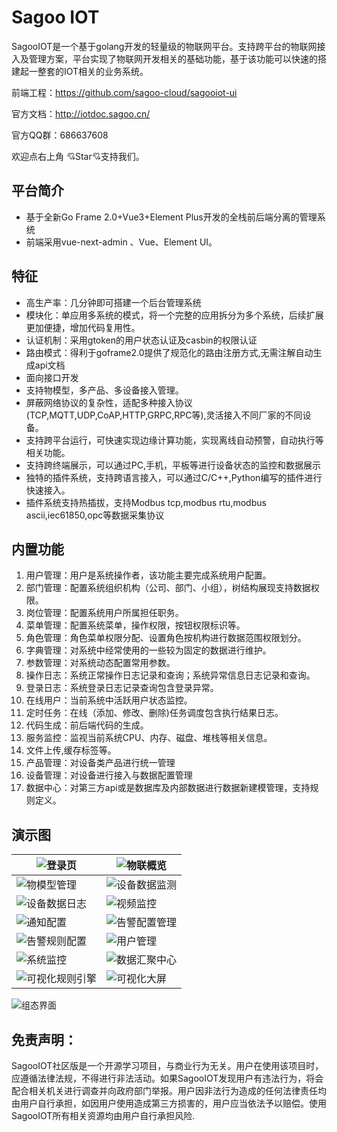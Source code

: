 Sagoo IOT
========

SagooIOT是一个基于golang开发的轻量级的物联网平台。支持跨平台的物联网接入及管理方案，平台实现了物联网开发相关的基础功能，基于该功能可以快速的搭建起一整套的IOT相关的业务系统。

前端工程：https://github.com/sagoo-cloud/sagooiot-ui

官方文档：http://iotdoc.sagoo.cn/

官方QQ群：686637608

欢迎点右上角 💘Star💘支持我们。


## 平台简介
* 基于全新Go Frame 2.0+Vue3+Element Plus开发的全栈前后端分离的管理系统
* 前端采用vue-next-admin 、Vue、Element UI。

## 特征
* 高生产率：几分钟即可搭建一个后台管理系统
* 模块化：单应用多系统的模式，将一个完整的应用拆分为多个系统，后续扩展更加便捷，增加代码复用性。
* 认证机制：采用gtoken的用户状态认证及casbin的权限认证
* 路由模式：得利于goframe2.0提供了规范化的路由注册方式,无需注解自动生成api文档
* 面向接口开发
* 支持物模型，多产品、多设备接入管理。
* 屏蔽网络协议的复杂性，适配多种接入协议(TCP,MQTT,UDP,CoAP,HTTP,GRPC,RPC等),灵活接入不同厂家的不同设备。
* 支持跨平台运行，可快速实现边缘计算功能，实现离线自动预警，自动执行等相关功能。
* 支持跨终端展示，可以通过PC,手机，平板等进行设备状态的监控和数据展示
* 独特的插件系统，支持跨语言接入，可以通过C/C++,Python编写的插件进行快速接入。
* 插件系统支持热插拔，支持Modbus tcp,modbus rtu,modbus ascii,iec61850,opc等数据采集协议


## 内置功能

1.  用户管理：用户是系统操作者，该功能主要完成系统用户配置。
2.  部门管理：配置系统组织机构（公司、部门、小组），树结构展现支持数据权限。
3.  岗位管理：配置系统用户所属担任职务。
4.  菜单管理：配置系统菜单，操作权限，按钮权限标识等。
5.  角色管理：角色菜单权限分配、设置角色按机构进行数据范围权限划分。
6.  字典管理：对系统中经常使用的一些较为固定的数据进行维护。
7.  参数管理：对系统动态配置常用参数。
8.  操作日志：系统正常操作日志记录和查询；系统异常信息日志记录和查询。
9. 登录日志：系统登录日志记录查询包含登录异常。
10. 在线用户：当前系统中活跃用户状态监控。
11. 定时任务：在线（添加、修改、删除)任务调度包含执行结果日志。
12. 代码生成：前后端代码的生成。
13. 服务监控：监视当前系统CPU、内存、磁盘、堆栈等相关信息。
14. 文件上传,缓存标签等。
15. 产品管理：对设备类产品进行统一管理
16. 设备管理：对设备进行接入与数据配置管理
17. 数据中心：对第三方api或是数据库及内部数据进行数据新建模管理，支持规则定义。

## 演示图

| ![登录页](https://iotdoc.sagoo.cn/assets/img/01.1c18fa83.png)     | ![物联概览](https://iotdoc.sagoo.cn/assets/img/02.cf806fcd.png)   |
|----------------------------------------------------------------|---------------------------------------------------------------|
| ![物模型管理](https://iotdoc.sagoo.cn/assets/img/03.c53a7ad3.png)   | ![设备数据监测](https://iotdoc.sagoo.cn/assets/img/04.56ad4c63.png) |
| ![设备数据日志](https://iotdoc.sagoo.cn/assets/img/05.047f7b6c.png)  | ![视频监控](https://iotdoc.sagoo.cn/assets/img/08.9df1e582.png)   |
| ![通知配置](https://iotdoc.sagoo.cn/assets/img/09.7cd7f1e4.png)    | ![告警配置管理](https://iotdoc.sagoo.cn/assets/img/10.643301e3.png) |
| ![告警规则配置](https://iotdoc.sagoo.cn/assets/img/11.27ccb9d9.png)  | ![用户管理](https://iotdoc.sagoo.cn/assets/img/12.e5f73f32.png)   |
| ![系统监控](https://iotdoc.sagoo.cn/assets/img/13.9f1f168e.png)    | ![数据汇聚中心](https://iotdoc.sagoo.cn/assets/img/14.098c87ed.png) |
| ![可视化规则引擎](https://iotdoc.sagoo.cn/assets/img/07.b48538a8.png) | ![可视化大屏](https://iotdoc.sagoo.cn/assets/img/06.8a674439.png)  |

![组态界面](https://iotdoc.sagoo.cn/assets/img/configure.06cd9b6e.jpg)


## 免责声明：

SagooIOT社区版是一个开源学习项目，与商业行为无关。用户在使用该项目时，应遵循法律法规，不得进行非法活动。如果SagooIOT发现用户有违法行为，将会配合相关机关进行调查并向政府部门举报。用户因非法行为造成的任何法律责任均由用户自行承担，如因用户使用造成第三方损害的，用户应当依法予以赔偿。使用SagooIOT所有相关资源均由用户自行承担风险.